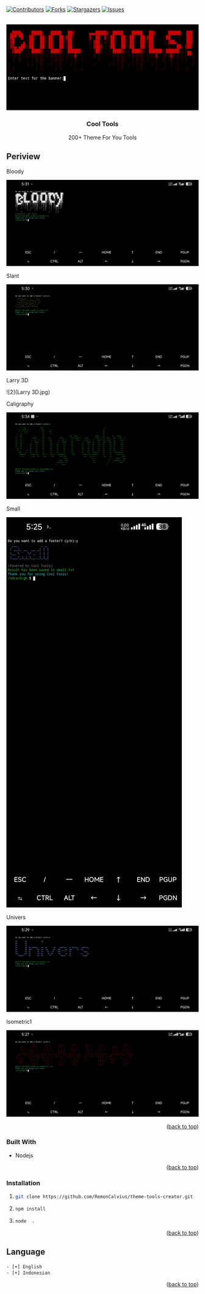 




[![Contributors][contributors-shield]][contributors-url]
[![Forks][forks-shield]][forks-url]
[![Stargazers][stars-shield]][stars-url]
[![Issues][issues-shield]][issues-url]



<!-- PROJECT LOGO -->
<br />
<div align="center">
  <a href="https://github.com/RemonCalvius/theme-tools-creator">
    <img src="Logo.jpg" alt="Logo">
  </a>

  <h3 align="center">Cool Tools</h3>

  <p align="center">
    200+ Theme For You Tools
  </p>
</div>







## Periview
<p>Bloody</p>

![6](Bloody.jpg) 
<p>Slant</p>

![1](Slant.jpg) 
 <p>Larry 3D</p>

![2](Larry 3D.jpg) 
 <p>Caligraphy</p>

![3](Caligraphy.jpg) 
 <p>Small</p>

![4](Small.jpg) 
 <p>Univers</p>

![5](Univers.jpg) 
<p>Isometric1</p>

![7](Isometric1.jpg)
 


<p align="right">(<a href="#readme-top">back to top</a>)</p>



### Built With

* Nodejs

<p align="right">(<a href="#readme-top">back to top</a>)</p>



<!-- GETTING STARTED -->
### Installation

1. 
   ```sh
   git clone https://github.com/RemonCalvius/theme-tools-creator.git
   ```
2. 
   ```sh
   npm install
   ```
3.  
   ```sh
   node  .
   ```

<p align="right">(<a href="#readme-top">back to top</a>)</p>






<!-- ROADMAP -->
## Language

    - [+] English
    - [+] Indonesian

<p align="right">(<a href="#readme-top">back to top</a>)</p>










[contributors-shield]: https://img.shields.io/github/contributors/othneildrew/Best-README-Template.svg?style=for-the-badge
[contributors-url]: https://github.com/RemonCalvius/theme-tools-creator/contributors
[forks-shield]: https://img.shields.io/github/forks/othneildrew/Best-README-Template.svg?style=for-the-badge
[forks-url]: https://github.com/RemonCalvius/theme-tools-creator/network/members
[stars-shield]: https://img.shields.io/github/stars/othneildrew/Best-README-Template.svg?style=for-the-badge
[stars-url]: https://github.com/RemonCalvius/theme-tools-creator/stargazers
[issues-shield]: https://img.shields.io/github/issues/othneildrew/Best-README-Template.svg?style=for-the-badge
[issues-url]: https://github.com/RemonCalvius/theme-tools-creator/issues
[contributors-shield]: https://img.shields.io/github/contributors/othneildrew/Best-README-Template.svg?style=for-the-badge
[contributors-url]: https://github.com/othneildrew/Best-README-Template/graphs/contributors
[forks-shield]: https://img.shields.io/github/forks/othneildrew/Best-README-Template.svg?style=for-the-badge
[forks-url]: https://github.com/othneildrew/Best-README-Template/network/members
[stars-shield]: https://img.shields.io/github/stars/othneildrew/Best-README-Template.svg?style=for-the-badge
[stars-url]: https://github.com/othneildrew/Best-README-Template/stargazers
[issues-shield]: https://img.shields.io/github/issues/othneildrew/Best-README-Template.svg?style=for-the-badge
[issues-url]: https://github.com/othneildrew/Best-README-Template/issues





